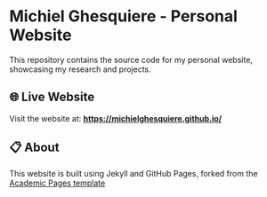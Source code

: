 # Michiel Ghesquiere - Personal Website

This repository contains the source code for my personal website, showcasing my research and projects.

## 🌐 Live Website
Visit the website at: **https://michielghesquiere.github.io/**

## 📋 About
This website is built using Jekyll and GitHub Pages, forked from the [Academic Pages template](https://github.com/academicpages/academicpages.github.io)

